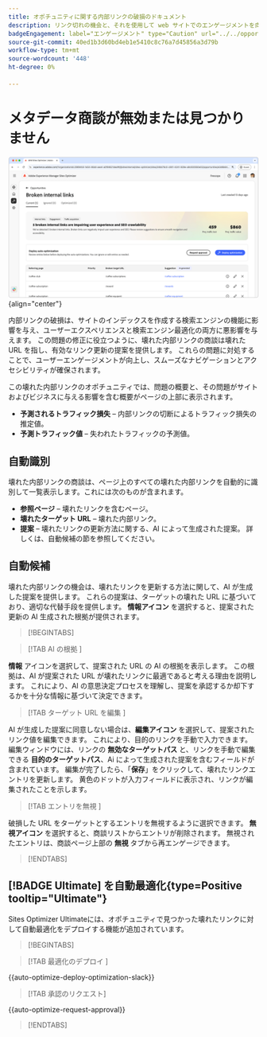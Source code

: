 ```yaml
---
title: オポチュニティに関する内部リンクの破損のドキュメント
description: リンク切れの機会と、それを使用して web サイトでのエンゲージメントを向上させる方法について説明します。
badgeEngagement: label="エンゲージメント" type="Caution" url="../../opportunity-types/engagement.md" tooltip="エンゲージメント"
source-git-commit: 40ed1b3d60bd4eb1e5410c8c76a7d45856a3d79b
workflow-type: tm+mt
source-wordcount: '448'
ht-degree: 0%

---
```



# メタデータ商談が無効または見つかりません

![ 内部リンク切れのオポチュニティ ](./assets/broken-internal-links/hero.png){align="center"}

内部リンクの破損は、サイトのインデックスを作成する検索エンジンの機能に影響を与え、ユーザーエクスペリエンスと検索エンジン最適化の両方に悪影響を与えます。 この問題の修正に役立つように、壊れた内部リンクの商談は壊れた URL を指し、有効なリンク更新の提案を提供します。 これらの問題に対処することで、ユーザーエンゲージメントが向上し、スムーズなナビゲーションとアクセシビリティが確保されます。

この壊れた内部リンクのオポチュニティでは、問題の概要と、その問題がサイトおよびビジネスに与える影響を含む概要がページの上部に表示されます。

* **予測されるトラフィック損失** – 内部リンクの切断によるトラフィック損失の推定値。
* **予測トラフィック値** – 失われたトラフィックの予測値。

## 自動識別

<!---![Auto-identify broken internal links](./assets/missing-or-invalid-metadata/auto-identify.png){align="center"}-->

壊れた内部リンクの商談は、ページ上のすべての壊れた内部リンクを自動的に識別して一覧表示します。これには次のものが含まれます。

* **参照ページ** – 壊れたリンクを含むページ。
* **壊れたターゲット URL** – 壊れた内部リンク。
* **提案** – 壊れたリンクの更新方法に関する、AI によって生成された提案。 詳しくは、自動候補の節を参照してください。

## 自動候補

<!--![Auto-suggest broken internal links](./assets/broken-internal-links/auto-suggest.png){align="center"}-->

壊れた内部リンクの機会は、壊れたリンクを更新する方法に関して、AI が生成した提案を提供します。 これらの提案は、ターゲットの壊れた URL に基づいており、適切な代替手段を提供します。 **情報アイコン** を選択すると、提案された更新の AI 生成された根拠が提供されます。


>[!BEGINTABS]

>[!TAB AI の根拠 ]

<!--[AI rationale of broken internal links](./assets/broken-internal-links/auto-suggest-ai-rationale.png) -->

**情報** アイコンを選択して、提案された URL の AI の根拠を表示します。 この根拠は、AI が提案された URL が壊れたリンクに最適であると考える理由を説明します。 これにより、AI の意思決定プロセスを理解し、提案を承認するか却下するかを十分な情報に基づいて決定できます。

>[!TAB  ターゲット URL を編集 ]

<!--![Edit suggested URL of broken internal links](./assets/broken-internal-links/edit-target-url.png){align="center"}-->

AI が生成した提案に同意しない場合は、**編集アイコン** を選択して、提案されたリンク値を編集できます。 これにより、目的のリンクを手動で入力できます。 編集ウィンドウには、リンクの **無効なターゲットパス** と、リンクを手動で編集できる **目的のターゲットパス**、Ai によって生成された提案を含むフィールドが含まれています。 編集が完了したら、「**保存**」をクリックして、壊れたリンクエントリを更新します。 黄色のドットが入力フィールドに表示され、リンクが編集されたことを示します。

>[!TAB  エントリを無視 ]

<!--![Ignore broken links](./assets/broken-internal-links/ignore.png){align="center"}-->

破損した URL をターゲットとするエントリを無視するように選択できます。 **無視アイコン** を選択すると、商談リストからエントリが削除されます。 無視されたエントリは、商談ページ上部の **無視** タブから再エンゲージできます。

>[!ENDTABS]


## [!BADGE Ultimate] を自動最適化{type=Positive tooltip="Ultimate"}


<!---![Auto-optimize suggested invalid or missing metadata](./assets/broken-internal-links/auto-optimize.png){align="center"}-->

Sites Optimizer Ultimateには、オポチュニティで見つかった壊れたリンクに対して自動最適化をデプロイする機能が追加されています。<!--- TBD-need more in-depth and opportunity specific information here. What does the auto-optimization do?-->


>[!BEGINTABS]

>[!TAB  最適化のデプロイ ]

{{auto-optimize-deploy-optimization-slack}}

>[!TAB 承認のリクエスト]

{{auto-optimize-request-approval}}

>[!ENDTABS]

